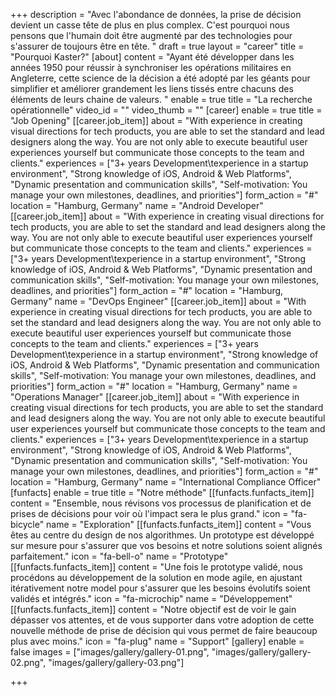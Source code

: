 +++
description = "Avec l'abondance de données, la prise de décision devient un casse tête de plus en plus complex. C'est pourquoi nous pensons que l'humain doit être augmenté par des technologies pour s'assurer de toujours être en tête. "
draft = true
layout = "career"
title = "Pourquoi Kaster?"
[about]
content = "Ayant été développer dans les années 1950 pour réussir à synchroniser les opérations militaires en Angleterre, cette science de la décision a été adopté par les géants pour simplifier et améliorer grandement les liens tissés entre chacuns des éléments de leurs chaine de valeurs. "
enable = true
title = "La recherche opérationnelle"
video_id = ""
video_thumb = ""
[career]
enable = true
title = "Job Opening"
[[career.job_item]]
about = "With experience in creating visual directions for tech products, you are able to set the standard and lead designers along the way. You are not only able to execute beautiful user experiences yourself but communicate those concepts to the team and clients."
experiences = ["3+ years Development\texperience in a startup environment", "Strong knowledge of iOS, Android & Web Platforms", "Dynamic presentation and communication skills", "Self-motivation: You manage your own milestones, deadlines, and priorities"]
form_action = "#"
location = "Hamburg, Germany"
name = "Android Developer"
[[career.job_item]]
about = "With experience in creating visual directions for tech products, you are able to set the standard and lead designers along the way. You are not only able to execute beautiful user experiences yourself but communicate those concepts to the team and clients."
experiences = ["3+ years Development\texperience in a startup environment", "Strong knowledge of iOS, Android & Web Platforms", "Dynamic presentation and communication skills", "Self-motivation: You manage your own milestones, deadlines, and priorities"]
form_action = "#"
location = "Hamburg, Germany"
name = "DevOps Engineer"
[[career.job_item]]
about = "With experience in creating visual directions for tech products, you are able to set the standard and lead designers along the way. You are not only able to execute beautiful user experiences yourself but communicate those concepts to the team and clients."
experiences = ["3+ years Development\texperience in a startup environment", "Strong knowledge of iOS, Android & Web Platforms", "Dynamic presentation and communication skills", "Self-motivation: You manage your own milestones, deadlines, and priorities"]
form_action = "#"
location = "Hamburg, Germany"
name = "Operations Manager"
[[career.job_item]]
about = "With experience in creating visual directions for tech products, you are able to set the standard and lead designers along the way. You are not only able to execute beautiful user experiences yourself but communicate those concepts to the team and clients."
experiences = ["3+ years Development\texperience in a startup environment", "Strong knowledge of iOS, Android & Web Platforms", "Dynamic presentation and communication skills", "Self-motivation: You manage your own milestones, deadlines, and priorities"]
form_action = "#"
location = "Hamburg, Germany"
name = "International Compliance Officer"
[funfacts]
enable = true
title = "Notre méthode"
[[funfacts.funfacts_item]]
content = "Ensemble, nous révisons vos processus de planification et de prises de décisions pour voir où l'impact sera le plus grand."
icon = "fa-bicycle"
name = "Exploration"
[[funfacts.funfacts_item]]
content = "Vous êtes au centre du design de nos algorithmes. Un prototype est développé sur mesure pour s'assurer que vos besoins et notre solutions soient alignés parfaitement."
icon = "fa-bell-o"
name = "Prototype"
[[funfacts.funfacts_item]]
content = "Une fois le prototype validé, nous procédons au développement de la solution en mode agile, en ajustant itérativement notre model pour s'assurer que les besoins évolutifs soient validés et intégrés."
icon = "fa-microchip"
name = "Développement"
[[funfacts.funfacts_item]]
content = "Notre objectif est de voir le gain dépasser vos attentes, et de vous supporter dans votre adoption de cette nouvelle méthode de prise de décision qui vous permet de faire beaucoup plus avec moins."
icon = "fa-plug"
name = "Support"
[gallery]
enable = false
images = ["images/gallery/gallery-01.png", "images/gallery/gallery-02.png", "images/gallery/gallery-03.png"]

+++
